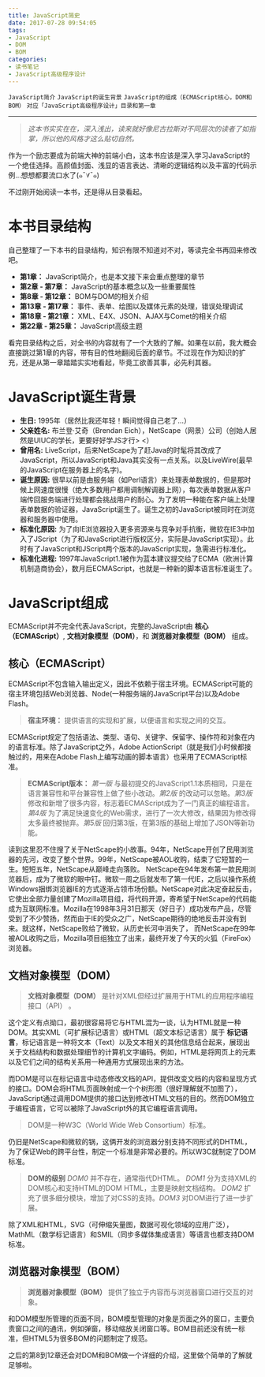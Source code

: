 ```yaml
---
title: JavaScript简史
date: 2017-07-28 09:54:05
tags:
- JavaScript
- DOM
- BOM
categories:
- 读书笔记
- JavaScript高级程序设计
---
```


``JavaScript简介``    ``JavaScript的诞生背景``    ``JavaScript的组成（ECMAScript核心，DOM和BOM）``   ``对应「JavaScript高级程序设计」目录和第一章``

<!--more-->

***

> *这本书实实在在，深入浅出，读来就好像尼古拉斯对不同层次的读者了如指掌，所以他的风格才这么贴切自然。*

作为一个励志要成为前端大神的前端小白，这本书应该是深入学习JavaScript的一个绝佳选择。高颜值封面、浅显的语言表达、清晰的逻辑结构以及丰富的代码示例...想想都要流口水了(๑¯∀¯๑)

不过刚开始阅读一本书，还是得从目录看起。

# 本书目录结构

自己整理了一下本书的目录结构，知识有限不知道对不对，等读完全书再回来修改吧。

* **第1章：** JavaScript简介，也是本文接下来会重点整理的章节
* **第2章 - 第7章：** JavaScript的基本概念以及一些重要属性
* **第8章 - 第12章：** BOM与DOM的相关介绍
* **第13章 - 第17章：** 事件、表单、绘图以及媒体元素的处理，错误处理调试
* **第18章 - 第21章：** XML、E4X、JSON、AJAX与Comet的相关介绍
* **第22章 - 第25章：** JavaScript高级主题

看完目录结构之后，对全书的内容就有了一个大致的了解。如果在以前，我大概会直接跳过第1章的内容，带有目的性地翻阅后面的章节。不过现在作为知识的扩充，还是从第一章踏踏实实地看起，毕竟工欲善其事，必先利其器。

# JavaScript诞生背景

* **生日:** 1995年（居然比我还年轻！瞬间觉得自己老了...）
* **父亲姓名:** 布兰登·艾奇（Brendan Eich），NetScape（网景）公司（创始人居然是UIUC的学长，更要好好学JS才行> <）
* **曾用名:** LiveScript，后来NetScape为了赶Java的时髦将其改成了JavaScript，所以JavaScript和Java其实没有一点关系。以及LiveWire(最早的JavaScript在服务器上的名字)。
* **诞生原因:**  很早以前是由服务端（如Perl语言）来处理表单数据的，但是那时候上网速度很慢（绝大多数用户都用调制解调器上网），每次表单数据从客户端传回服务端进行处理都会挑战用户的耐心。为了发明一种能在客户端上处理表单数据的验证器，JavaScript诞生了。诞生之初的JavaScript被同时在浏览器和服务器中使用。
* **标准化原因:** 为了向IE浏览器投入更多资源来与竞争对手抗衡，微软在IE3中加入了JScript（为了和JavaScript进行版权区分，实际是JavaScript实现）。此时有了JavaScript和JScript两个版本的JavaScript实现，急需进行标准化。
* **标准化进程:** 1997年JavaScript1.1被作为蓝本建议提交给了ECMA（欧洲计算机制造商协会），数月后ECMAScript，也就是一种新的脚本语言标准诞生了。

# JavaScript组成

ECMAScript并不完全代表JavaScript，完整的JavaScript由 **核心（ECMAScript）**, **文档对象模型（DOM）**，和 **浏览器对象模型（BOM）** 组成。

## 核心（ECMAScript）

ECMAScript不包含输入输出定义，因此不依赖于宿主环境。ECMAScript可能的宿主环境包括Web浏览器、Node(一种服务端的JavaScript平台)以及Adobe Flash。

> **宿主环境：** 提供语言的实现和扩展，以便语言和实现之间的交互。

ECMAScript规定了包括语法、类型、语句、关键字、保留字、操作符和对象在内的语言标准。除了JavaScript之外，Adobe ActionScript（就是我们小时候都接触过的，用来在Adobe Flash上编写动画的脚本语言）也采用了ECMAScript标准。

> **ECMAScript版本：** *第一版* 与最初提交的JavaScript1.1本质相同，只是在语言兼容性和平台兼容性上做了些小改动。*第2版* 的改动可以忽略。*第3版* 修改和新增了很多内容，标志着ECMAScript成为了一门真正的编程语言。*第4版* 为了满足快速变化的Web需求，进行了一次大修改，结果因为修改得太多最终被抛弃。*第5版* 回归第3版，在第3版的基础上增加了JSON等新功能。

读到这里忍不住搜了关于NetScape的小故事。94年，NetScape开创了民用浏览器的先河，改变了整个世界。99年，NetScape被AOL收购，结束了它短暂的一生。短短五年，NetScape从巅峰走向落败。
NetScape在94年发布第一款民用浏览器后，成为了微软的眼中钉。微软一周之后就发布了第一代IE，之后以操作系统Windows捆绑浏览器IE的方式逐渐占领市场份额。NetScape对此决定奋起反击，它使出全部力量创建了Mozilla项目组，将代码开源，寄希望于NetScape的代码能成为互联网标准。Mozilla在1998年3月31日那天（好日子）成功发布产品，尽管受到了不少赞扬，然而由于IE的受众之广，NetScape期待的绝地反击并没有到来。就这样，NetScape败给了微软，从历史长河中消失了， 而NetScape在99年被AOL收购之后，Mozilla项目组独立了出来，最终开发了今天的火狐（FireFox）浏览器。

## 文档对象模型（DOM）

> **文档对象模型（DOM）** 是针对XML但经过扩展用于HTML的应用程序编程接口（API） 。

这个定义有点拗口，最初很容易将它与HTML混为一谈，认为HTML就是一种DOM。其实XML（可扩展标记语言）或HTML（超文本标记语言）属于 **标记语言**，标记语言是一种将文本（Text）以及文本相关的其他信息结合起来，展现出关于文档结构和数据处理细节的计算机文字编码。例如，HTML是将网页上的元素以及它们之间的结构关系用一种通用方式展现出来的方法。

而DOM是可以在标记语言中动态修改文档的API，提供改变文档的内容和呈现方式的接口。DOM会将HTML页面映射成一个个树形图（很好理解就不加图了），JavaScript通过调用DOM提供的接口达到修改HTML文档的目的。然而DOM独立于编程语言，它可以被除了JavaScript外的其它编程语言调用。

> DOM是一种W3C（World Wide Web Consortium）标准。

仍旧是NetScape和微软的锅，这俩开发的浏览器分别支持不同形式的DHTML，为了保证Web的跨平台性，制定一个标准是非常必要的。所以W3C就制定了DOM标准。

> **DOM的级别** *DOM0* 并不存在，通常指代DHTML。 *DOM1* 分为支持XML的DOM核心和支持HTML的DOM HTML，主要是映射文档结构。 *DOM2* 扩充了很多细分模块，增加了对CSS的支持。*DOM3* 对DOM进行了进一步扩展。

除了XML和HTML，SVG（可伸缩矢量图，数据可视化领域的应用广泛），MathML（数学标记语言）和SMIL（同步多媒体集成语言）等语言也都支持DOM标准。

## 浏览器对象模型（BOM）

> **浏览器对象模型（BOM）** 提供了独立于内容而与浏览器窗口进行交互的对象。

和DOM模型所管理的页面不同，BOM模型管理的对象是页面之外的窗口，主要负责窗口之间的通讯，例如弹窗，移动缩放关闭窗口等。BOM目前还没有统一标准，但HTML5为很多BOM的问题制定了规范。

之后的第8到12章还会对DOM和BOM做一个详细的介绍，这里做个简单的了解就足够啦。
